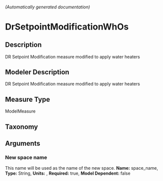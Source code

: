

###### (Automatically generated documentation)

# DrSetpointModificationWhOs

## Description
DR Setpoint Modification measure modified to apply water heaters

## Modeler Description
DR Setpoint Modification measure modified to apply water heaters

## Measure Type
ModelMeasure

## Taxonomy


## Arguments


### New space name
This name will be used as the name of the new space.
**Name:** space_name,
**Type:** String,
**Units:** ,
**Required:** true,
**Model Dependent:** false




